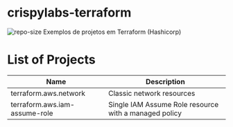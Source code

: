 # crispylabs-terraform
![repo-size](https://img.shields.io/github/repo-size/crispy-tk/crispylabs-terraform)
Exemplos de projetos em Terraform (Hashicorp)

# List of Projects
| Name | Description |
|------|---------|
| terraform.aws.network | Classic network resources |
| terraform.aws.iam-assume-role | Single IAM Assume Role resource with a managed policy |